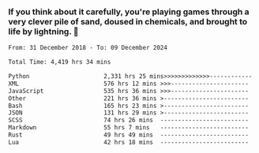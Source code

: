 ### If you think about it carefully, you're playing games through a very clever pile of sand, doused in chemicals, and brought to life by lightning.  👋


<!--START_SECTION:waka-->

```txt
From: 31 December 2018 - To: 09 December 2024

Total Time: 4,419 hrs 34 mins

Python                     2,331 hrs 25 mins>>>>>>>>>>>>>------------   52.76 %
XML                        576 hrs 12 mins >>>----------------------   13.04 %
JavaScript                 535 hrs 36 mins >>>----------------------   12.12 %
Other                      221 hrs 36 mins >------------------------   05.01 %
Bash                       165 hrs 23 mins >------------------------   03.74 %
JSON                       131 hrs 29 mins >------------------------   02.98 %
SCSS                       74 hrs 26 mins  -------------------------   01.68 %
Markdown                   55 hrs 7 mins   -------------------------   01.25 %
Rust                       49 hrs 49 mins  -------------------------   01.13 %
Lua                        42 hrs 18 mins  -------------------------   00.96 %
```

<!--END_SECTION:waka-->
